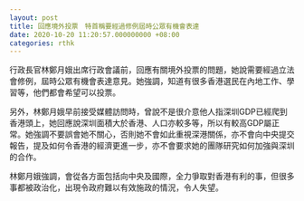 ```yaml
---
layout: post
title: 回應境外投票　特首稱要經過修例屆時公眾有機會表達
date: 2020-10-20 11:20:57.000000000 +08:00
categories: rthk
---
```


行政長官林鄭月娥出席行政會議前，回應有關境外投票的問題，她說需要經過立法會修例，屆時公眾有機會表達意見。她強調，知道有很多香港選民在內地工作、學習等，他們都會希望可以投票。

另外，林鄭月娥早前接受媒體訪問時，曾說不是很介意他人指深圳GDP已經爬到香港頭上，她回應說深圳面積大於香港、人口亦較多等，所以有較高GDP屬正常。她強調不要誤會她不關心，否則她不會如此重視深港關係，亦不會向中央提交報告，提及如何令香港的經濟更進一步，亦不會要求她的團隊研究如何加強與深圳的合作。

林鄭月娥強調，會從各方面包括向中央及國際，全力爭取對香港有利的事，但很多事都被政治化，出現令政府難以有效施政的情況，令人失望。
